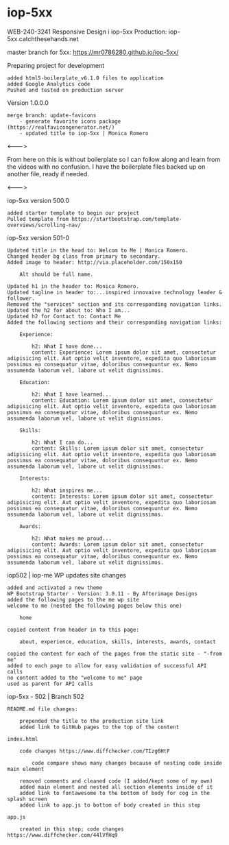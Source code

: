 # iop-5xx

WEB-240-3241 Responsive Design i
iop-5xx Production: iop-5xx.catchthesehands.net

master branch for 5xx: https://mr0786280.github.io/iop-5xx/


Preparing project for development

	added html5-boilerplate_v6.1.0 files to application
	added Google Analytics code
	Pushed and tested on production server


Version 1.0.0.0

	merge branch: update-favicons
		- generate favorite icons package (https://realfavicongenerator.net/)
		- updated title to iop-5xx | Monica Romero
		
<--->

From here on this is without boilerplate so I can follow along and learn from the videos with no confusion. I have the boilerplate files backed up on another file, ready if needed. 

<--->

iop-5xx version 500.0

	added starter template to begin our project
	Pulled template from https://startbootstrap.com/template-overviews/scrolling-nav/
	
iop-5xx version 501-0

	Updated title in the head to: Welcom to Me | Monica Romero.
	Changed header bg class from primary to secondary.
	Added image to header: http://via.placeholder.com/150x150
	
		Alt should be full name.
	
	Updated h1 in the header to: Monica Romero.
	Updated tagline in header to:...inspired innovaive technology leader & follower.
	Removed the "services" section and its corresponding navigation links.
	Updated the h2 for about to: Who I am...
	Updated h2 for Contact to: Contact Me
	Added the following sections and their corresponding navigation links:
	
		Experience:
			
			h2: What I have done...
			content: Experience: Lorem ipsum dolor sit amet, consectetur adipisicing elit. Aut optio velit inventore, expedita quo laboriosam possimus ea consequatur vitae, doloribus consequuntur ex. Nemo assumenda laborum vel, labore ut velit dignissimos.
			
		Education:
		
			h2: What I have learned...
			content: Education: Lorem ipsum dolor sit amet, consectetur adipisicing elit. Aut optio velit inventore, expedita quo laboriosam possimus ea consequatur vitae, doloribus consequuntur ex. Nemo assumenda laborum vel, labore ut velit dignissimos.
			
		Skills:
		
			h2: What I can do...
			content: Skills: Lorem ipsum dolor sit amet, consectetur adipisicing elit. Aut optio velit inventore, expedita quo laboriosam possimus ea consequatur vitae, doloribus consequuntur ex. Nemo assumenda laborum vel, labore ut velit dignissimos.
			
		Interests:
		
			h2: What inspires me...
			content: Interests: Lorem ipsum dolor sit amet, consectetur adipisicing elit. Aut optio velit inventore, expedita quo laboriosam possimus ea consequatur vitae, doloribus consequuntur ex. Nemo assumenda laborum vel, labore ut velit dignissimos.
			
		Awards:
		
			h2: What makes me proud...
			content: Awards: Lorem ipsum dolor sit amet, consectetur adipisicing elit. Aut optio velit inventore, expedita quo laboriosam possimus ea consequatur vitae, doloribus consequuntur ex. Nemo assumenda laborum vel, labore ut velit dignissimos.
			
iop502 | iop-me WP updates site changes 


	added and activated a new theme 
	WP Bootstrap Starter - Version: 3.0.11 - By Afterimage Designs 
	added the following pages to the me wp site 
	welcome to me (nested the following pages below this one) 
	
		home 
		
	copied content from header in to this page:
		
		about, experience, education, skills, interests, awards, contact 
		
	copied the content for each of the pages from the static site - "-from me" 
	added to each page to allow for easy validation of successful API calls 
	no content added to the "welcome to me" page 
	used as parent for API calls
		
iop-5xx - 502 | Branch 502

	README.md file changes:
		
		prepended the title to the production site link
		added link to GitHub pages to the top of the content
		
	index.html
	
		code changes https://www.diffchecker.com/TIzg6HtF
		
			code compare shows many changes because of nesting code inside main element
		
		removed comments and cleaned code (I added/kept some of my own)
		added main element and nested all section elements inside of it
		added link to fontawesome to the bottom of body for cog in the splash screen
		added link to app.js to bottom of body created in this step
		
	app.js
	
		created in this step; code changes https://www.diffchecker.com/44lVfHq9
		

			
	
	